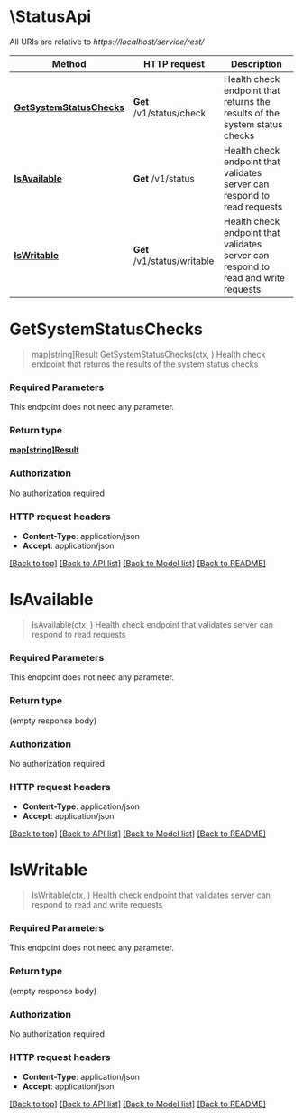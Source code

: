 # \StatusApi

All URIs are relative to *https://localhost/service/rest/*

Method | HTTP request | Description
------------- | ------------- | -------------
[**GetSystemStatusChecks**](StatusApi.md#GetSystemStatusChecks) | **Get** /v1/status/check | Health check endpoint that returns the results of the system status checks
[**IsAvailable**](StatusApi.md#IsAvailable) | **Get** /v1/status | Health check endpoint that validates server can respond to read requests
[**IsWritable**](StatusApi.md#IsWritable) | **Get** /v1/status/writable | Health check endpoint that validates server can respond to read and write requests


# **GetSystemStatusChecks**
> map[string]Result GetSystemStatusChecks(ctx, )
Health check endpoint that returns the results of the system status checks



### Required Parameters
This endpoint does not need any parameter.

### Return type

[**map[string]Result**](Result.md)

### Authorization

No authorization required

### HTTP request headers

 - **Content-Type**: application/json
 - **Accept**: application/json

[[Back to top]](#) [[Back to API list]](../README.md#documentation-for-api-endpoints) [[Back to Model list]](../README.md#documentation-for-models) [[Back to README]](../README.md)

# **IsAvailable**
> IsAvailable(ctx, )
Health check endpoint that validates server can respond to read requests



### Required Parameters
This endpoint does not need any parameter.

### Return type

 (empty response body)

### Authorization

No authorization required

### HTTP request headers

 - **Content-Type**: application/json
 - **Accept**: application/json

[[Back to top]](#) [[Back to API list]](../README.md#documentation-for-api-endpoints) [[Back to Model list]](../README.md#documentation-for-models) [[Back to README]](../README.md)

# **IsWritable**
> IsWritable(ctx, )
Health check endpoint that validates server can respond to read and write requests



### Required Parameters
This endpoint does not need any parameter.

### Return type

 (empty response body)

### Authorization

No authorization required

### HTTP request headers

 - **Content-Type**: application/json
 - **Accept**: application/json

[[Back to top]](#) [[Back to API list]](../README.md#documentation-for-api-endpoints) [[Back to Model list]](../README.md#documentation-for-models) [[Back to README]](../README.md)

